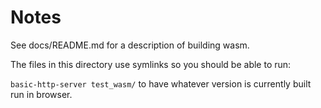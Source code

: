 # Notes

See docs/README.md for a description of building wasm.

The files in this directory use symlinks so you should be able to run:

`basic-http-server test_wasm/` to have whatever version is currently built run in browser.